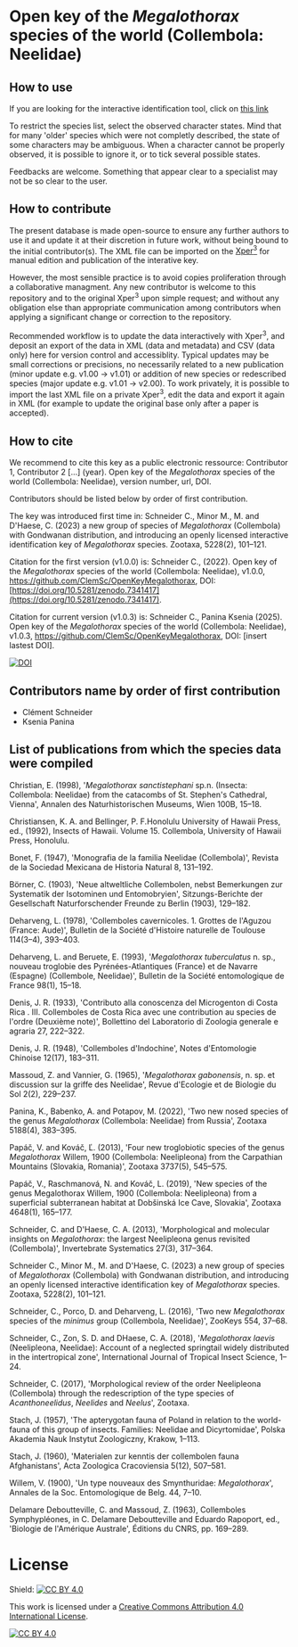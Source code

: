# Open key of the <em>Megalothorax</em> species of the world (Collembola: Neelidae)

## How to use
If you are looking for the interactive identification tool, click on [this link](https://www.xper3.fr/xper3GeneratedFiles/publish/identification/-9016514619991831667/mkey.html)

To restrict the species list, select the observed character states. Mind that for many 'older' species which were not completly described, the state of some characters may be ambiguous. When a character cannot be properly observed, it is possible to ignore it, or to tick several possible states.

Feedbacks are welcome. Something that appear clear to a specialist may not be so clear to the user.

## How to contribute
The present database is made open-source to ensure any further authors to use it and update it at their discretion in future work, without being bound to the initial contributor(s). The XML file can be imported on the [Xper<sup>3</sup>](https://www.xper3.fr) for manual edition and publication of the interative key.

However, the most sensible practice is to avoid copies proliferation through a collaborative managment. Any new contributor is welcome to this repository and to the original Xper<sup>3</sup>  upon simple request; and without any obligation else than appropriate communication among contributors when applying a significant change or correction to the repository.

Recommended workflow is to update the data interactively with Xper<sup>3</sup>, and deposit an export of the data in XML (data and metadata) and CSV (data only) here for version control and accessiblity. Typical updates may be small corrections or precisions, no necessarily related to a new publication (minor update e.g. v1.00 -> v1.01) or addition of new species or redescribed species (major update e.g. v1.01 -> v2.00). To work privately, it is possible to import the last XML file on a private Xper<sup>3</sup>, edit the data and export it again in XML (for example to update the original base only after a paper is accepted).

## How to cite
We recommend to cite this key as a public electronic ressource:
Contributor 1, Contributor 2 [...] (year). Open key of the <em>Megalothorax</em> species of the world (Collembola: Neelidae), version number, url, DOI.

Contributors should be listed below by order of first contribution.


The key was introduced first time in:
Schneider C., Minor M., M. and D'Haese, C. (2023) a new group of species of <em>Megalothorax</em> (Collembola) with Gondwanan distribution, and introducing an openly licensed interactive identification key of <em>Megalothorax</em> species. Zootaxa, 5228(2), 101–121.

Citation for the first version (v1.0.0) is:
Schneider C., (2022). Open key of the <em>Megalothorax</em> species of the world (Collembola: Neelidae), v1.0.0, https://github.com/ClemSc/OpenKeyMegalothorax, DOI: [https://doi.org/10.5281/zenodo.7341417](https://doi.org/10.5281/zenodo.7341417).

Citation for current version (v1.0.3) is:
Schneider C., Panina Ksenia (2025). Open key of the <em>Megalothorax</em> species of the world (Collembola: Neelidae), v1.0.3, https://github.com/ClemSc/OpenKeyMegalothorax, DOI: [insert lastest DOI].

[![DOI](https://zenodo.org/badge/542478389.svg)](https://zenodo.org/badge/latestdoi/542478389)



## Contributors name by order of first contribution
- Clément Schneider
- Ksenia Panina

## List of publications from which the species data were compiled

Christian, E. (1998), '<em>Megalothorax sanctistephani</em> sp.n. (Insecta: Collembola: Neelidae) from the catacombs of St. Stephen's Cathedral, Vienna', Annalen des Naturhistorischen Museums, Wien 100B, 15–18.

Christiansen, K. A. and Bellinger, P. F.Honolulu University of Hawaii Press, ed.,  (1992), Insects of Hawaii. Volume 15. Collembola, University of Hawaii Press, Honolulu.

Bonet, F. (1947), 'Monografia de la familia Neelidae (Collembola)', Revista de la Sociedad Mexicana de Historia Natural 8, 131–192.

Börner, C. (1903), 'Neue altweltliche Collembolen, nebst Bemerkungen zur Systematik der Isotominen und Entomobryien', Sitzungs-Berichte der Gesellschaft Naturforschender Freunde zu Berlin (1903), 129–182.

Deharveng, L. (1978), 'Collemboles cavernicoles. 1. Grottes de l'Aguzou (France: Aude)', Bulletin de la Société d'Histoire naturelle de Toulouse 114(3–4), 393–403.

Deharveng, L. and Beruete, E. (1993), '<em>Megalothorax tuberculatus</em> n. sp., nouveau troglobie des Pyrénées-Atlantiques (France) et de Navarre (Espagne) (Collembole, Neelidae)', Bulletin de la Société entomologique de France 98(1), 15–18.

Denis, J. R. (1933), 'Contributo alla conoscenza del Microgenton di Costa Rica . III. Collemboles de Costa Rica avec une contribution au species de l'ordre (Deuxième note)', Bollettino del Laboratorio di Zoologia generale e agraria 27, 222–322.

Denis, J. R. (1948), 'Collemboles d'Indochine', Notes d'Entomologie Chinoise 12(17), 183–311.

Massoud, Z. and Vannier, G. (1965), '<em>Megalothorax gabonensis</em>, n. sp. et discussion sur la griffe des Neelidae', Revue d'Ecologie et de Biologie du Sol 2(2), 229–237.

Panina, K., Babenko, A. and Potapov, M. (2022), 'Two new nosed species of the genus <em>Megalothorax</em> (Collembola: Neelidae) from Russia', Zootaxa 5188(4), 383–395.

Papáč, V. and Kováč, Ľ. (2013), 'Four new troglobiotic species of the genus <em>Megalothorax</em> Willem, 1900 (Collembola: Neelipleona) from the Carpathian Mountains (Slovakia, Romania)', Zootaxa 3737(5), 545–575.

Papáč, V., Raschmanová, N. and Kováč, L. (2019), 'New species of the genus Megalothorax Willem, 1900 (Collembola: Neelipleona) from a superficial subterranean habitat at Dobšinská Ice Cave, Slovakia', Zootaxa 4648(1), 165–177.

Schneider, C. and D'Haese, C. A. (2013), 'Morphological and molecular insights on <em>Megalothorax</em>: the largest Neelipleona genus revisited (Collembola)', Invertebrate Systematics 27(3), 317–364.

Schneider C., Minor M., M. and D'Haese, C. (2023) a new group of species of <em>Megalothorax</em> (Collembola) with Gondwanan distribution, and introducing an openly licensed interactive identification key of <em>Megalothorax</em> species. Zootaxa, 5228(2), 101–121.

Schneider, C., Porco, D. and Deharveng, L. (2016), 'Two new <em>Megalothorax</em> species of the <em>minimus</em> group (Collembola, Neelidae)', ZooKeys 554, 37–68.

Schneider, C., Zon, S. D. and DHaese, C. A. (2018), '<em>Megalothorax laevis</em> (Neelipleona, Neelidae): Account of a neglected springtail widely distributed in the intertropical zone', International Journal of Tropical Insect Science, 1–24.

Schneider, C. (2017), 'Morphological review of the order Neelipleona (Collembola) through the redescription of the type species of <em>Acanthoneelidus</em>, <em>Neelides</em> and <em>Neelus</em>', Zootaxa.

Stach, J. (1957), 'The apterygotan fauna of Poland in relation to the world-fauna of this group of insects. Families: Neelidae and Dicyrtomidae', Polska Akademia Nauk Instytut Zoologiczny, Krakow, 1–113.

Stach, J. (1960), 'Materialen zur kenntis der collembolen fauna Afghanistans', Acta Zoologica Cracoviensia 5(12), 507–581.

Willem, V. (1900), 'Un type nouveaux des Smynthuridae: <em>Megalothorax</em>', Annales de la Soc. Entomologique de Belg. 44, 7–10.

Delamare Deboutteville, C. and Massoud, Z. (1963), Collemboles Symphypléones, in C. Delamare Deboutteville and Eduardo Rapoport, ed., 'Biologie de l'Amérique Australe', Éditions du CNRS, pp. 169–289.

# License
Shield: [![CC BY 4.0][cc-by-shield]][cc-by]

This work is licensed under a
[Creative Commons Attribution 4.0 International License][cc-by].

[![CC BY 4.0][cc-by-image]][cc-by]

[cc-by]: http://creativecommons.org/licenses/by/4.0/
[cc-by-image]: https://i.creativecommons.org/l/by/4.0/88x31.png
[cc-by-shield]: https://img.shields.io/badge/License-CC%20BY%204.0-lightgrey.svg
